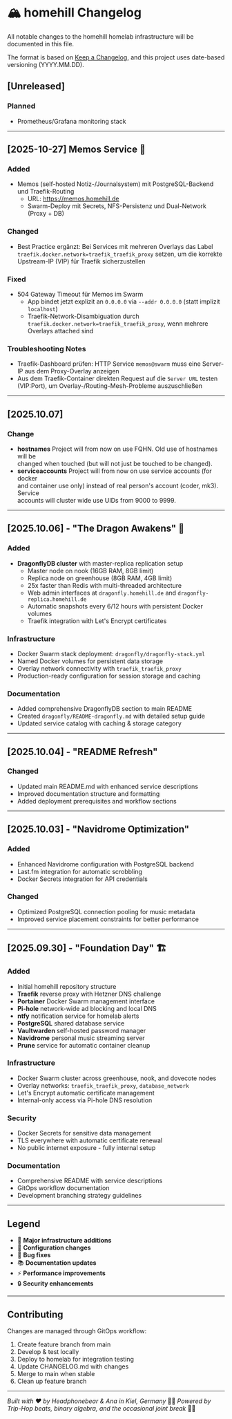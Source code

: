 # 🏔️ homehill Changelog

All notable changes to the homehill homelab infrastructure will be documented in this file.

The format is based on [Keep a Changelog](https://keepachangelog.com/en/1.0.0/),
and this project uses date-based versioning (YYYY.MM.DD).

## [Unreleased]
### Planned
- Prometheus/Grafana monitoring stack

---

## [2025-10-27] Memos Service 📝
### Added
- Memos (self-hosted Notiz-/Journalsystem) mit PostgreSQL-Backend und Traefik-Routing  
  - URL: https://memos.homehill.de  
  - Swarm-Deploy mit Secrets, NFS-Persistenz und Dual-Network (Proxy + DB)  

### Changed
- Best Practice ergänzt: Bei Services mit mehreren Overlays das Label `traefik.docker.network=traefik_traefik_proxy` setzen, um die korrekte Upstream-IP (VIP) für Traefik sicherzustellen  

### Fixed
- 504 Gateway Timeout für Memos im Swarm  
  - App bindet jetzt explizit an `0.0.0.0` via `--addr 0.0.0.0` (statt implizit `localhost`)  
  - Traefik-Network-Disambiguation durch `traefik.docker.network=traefik_traefik_proxy`, wenn mehrere Overlays attached sind  

### Troubleshooting Notes
- Traefik-Dashboard prüfen: HTTP Service `memos@swarm` muss eine Server-IP aus dem Proxy-Overlay anzeigen  
- Aus dem Traefik-Container direkten Request auf die `Server URL` testen (VIP:Port), um Overlay-/Routing-Mesh-Probleme auszuschließen  

---

## [2025.10.07]
### Change
- **hostnames** Project will from now on use FQHN. Old use of hostnames will be  
changed when touched (but will not just be touched to be changed).
- **serviceaccounts** Project will from now on use service accounts (for docker  
and container use only) instead of real person's account (coder, mk3). Service  
accounts will cluster wide use UIDs from 9000 to 9999. 

---

## [2025.10.06] - "The Dragon Awakens" 🐉
### Added
- **DragonflyDB cluster** with master-replica replication setup
  - Master node on nook (16GB RAM, 8GB limit)
  - Replica node on greenhouse (8GB RAM, 4GB limit)
  - 25x faster than Redis with multi-threaded architecture
  - Web admin interfaces at `dragonfly.homehill.de` and `dragonfly-replica.homehill.de`
  - Automatic snapshots every 6/12 hours with persistent Docker volumes
  - Traefik integration with Let's Encrypt certificates

### Infrastructure
- Docker Swarm stack deployment: `dragonfly/dragonfly-stack.yml`
- Named Docker volumes for persistent data storage
- Overlay network connectivity with `traefik_traefik_proxy`
- Production-ready configuration for session storage and caching

### Documentation
- Added comprehensive DragonflyDB section to main README
- Created `dragonfly/README-dragonfly.md` with detailed setup guide
- Updated service catalog with caching & storage category

---

## [2025.10.04] - "README Refresh"
### Changed
- Updated main README.md with enhanced service descriptions
- Improved documentation structure and formatting
- Added deployment prerequisites and workflow sections

---

## [2025.10.03] - "Navidrome Optimization"
### Added
- Enhanced Navidrome configuration with PostgreSQL backend
- Last.fm integration for automatic scrobbling
- Docker Secrets integration for API credentials

### Changed
- Optimized PostgreSQL connection pooling for music metadata
- Improved service placement constraints for better performance

---

## [2025.09.30] - "Foundation Day" 🏗️
### Added
- Initial homehill repository structure
- **Traefik** reverse proxy with Hetzner DNS challenge
- **Portainer** Docker Swarm management interface  
- **Pi-hole** network-wide ad blocking and local DNS
- **ntfy** notification service for homelab alerts
- **PostgreSQL** shared database service
- **Vaultwarden** self-hosted password manager
- **Navidrome** personal music streaming server
- **Prune** service for automatic container cleanup

### Infrastructure  
- Docker Swarm cluster across greenhouse, nook, and dovecote nodes
- Overlay networks: `traefik_traefik_proxy`, `database_network`
- Let's Encrypt automatic certificate management
- Internal-only access via Pi-hole DNS resolution

### Security
- Docker Secrets for sensitive data management
- TLS everywhere with automatic certificate renewal
- No public internet exposure - fully internal setup

### Documentation
- Comprehensive README with service descriptions
- GitOps workflow documentation
- Development branching strategy guidelines

---

## Legend
- 🐉 **Major infrastructure additions**
- 🔧 **Configuration changes**  
- 🐛 **Bug fixes**
- 📚 **Documentation updates**
- ⚡ **Performance improvements**
- 🔒 **Security enhancements**

---

## Contributing
Changes are managed through GitOps workflow:
1. Create feature branch from main
2. Develop & test locally  
3. Deploy to homelab for integration testing
4. Update CHANGELOG.md with changes
5. Merge to main when stable
6. Clean up feature branch

---

*Built with ❤️ by Headphonebear & Ana in Kiel, Germany* 🐻💋
*Powered by Trip-Hop beats, binary algebra, and the occasional joint break* 🌿✨
